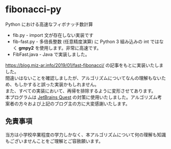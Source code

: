 # fibonacci-py
Python における高速なフィボナッチ数計算
- fib.py - import 文が存在しない実装です
- fib-fast.py - 多倍長整数 (任意精度演算) に Python 3 組み込みの int ではなく **gmpy2** を使用します。非常に高速です。
- FibFast.java - Java で実装しました。

https://blog.miz-ar.info/2019/01/fast-fibonacci/ の記事をもとに実装いたしました。  
間違いはないことを確認しましたが、アルゴリズムについてなんの理解もないため、もしかすると誤った実装かもしれません。  
また、すべての実装において、再帰を排除するように変形させてあります。  
本プログラムは [JetBrains Quest](https://blog.jetbrains.com/blog/2020/03/27/what-on-earth-was-the-jetbrains-quest/) の対策に使用いたしました。アルゴリズム考案者の方々および上記のブログ主の方に大変感謝いたします。  


## 免責事項
当方は小学校卒業程度の学力しかなく、本アルゴリズムについて何の理解も知識もございませんことをご理解とご容赦願います。
